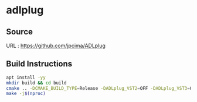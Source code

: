 # adlplug

## Source
URL : https://github.com/jpcima/ADLplug

## Build Instructions
```sh
apt install -yy 
mkdir build && cd build
cmake .. -DCMAKE_BUILD_TYPE=Release -DADLplug_VST2=OFF -DADLplug_VST3=OFF -DADLplug_Standalone=OFF -DADLplug_Jack=OFF
make -j$(nproc)
```
